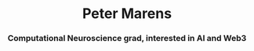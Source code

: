 <h1 align="center">Peter Marens</h1>
<h3 align="center">Computational Neuroscience grad, interested in AI and Web3</h3>
